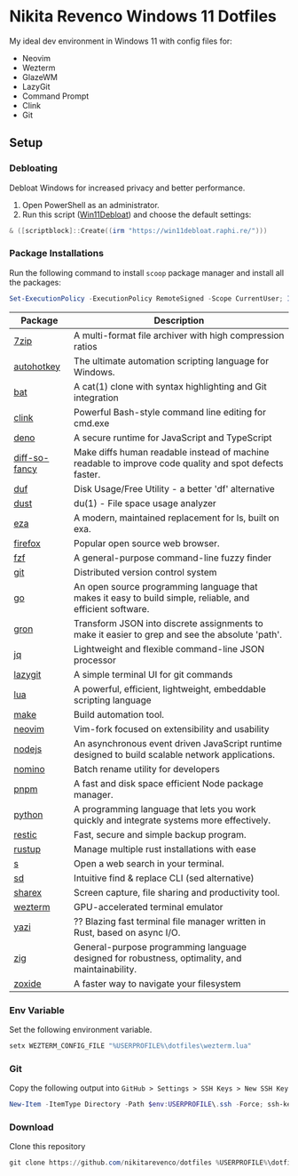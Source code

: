# Nikita Revenco Windows 11 Dotfiles

My ideal dev environment in Windows 11 with config files for:

- Neovim
- Wezterm
- GlazeWM
- LazyGit
- Command Prompt
- Clink
- Git

## Setup

### Debloating

Debloat Windows for increased privacy and better performance.

1. Open PowerShell as an administrator.
1. Run this script ([Win11Debloat](https://github.com/Raphire/Win11Debloat)) and choose the default settings:

```powershell
& ([scriptblock]::Create((irm "https://win11debloat.raphi.re/")))
```

### Package Installations

Run the following command to install `scoop` package manager and install all the packages:

```powershell
Set-ExecutionPolicy -ExecutionPolicy RemoteSigned -Scope CurrentUser; Invoke-RestMethod -Uri https://get.scoop.sh | Invoke-Expression ; scoop bucket add extras ; scoop bucket add nerd-fonts ; scoop install 7zip autohotkey bat clink deno diff-so-fancy duf dust eza firefox fzf git go gron jq lazygit lua make neovim nodejs nomino pnpm python restic rustup s sd sharex wezterm yazi zig zoxide JetBrainsMono-NF
```

| Package                                                    | Description                                                                                               |
| ---------------------------------------------------------- | --------------------------------------------------------------------------------------------------------- |
| [7zip](https://www.7-zip.org/)                             | A multi-format file archiver with high compression ratios                                                 |
| [autohotkey](https://www.autohotkey.com/)                  | The ultimate automation scripting language for Windows.                                                   |
| [bat](https://github.com/sharkdp/bat)                      | A cat(1) clone with syntax highlighting and Git integration                                               |
| [clink](https://chrisant996.github.io/clink/)              | Powerful Bash-style command line editing for cmd.exe                                                      |
| [deno](https://deno.land)                                  | A secure runtime for JavaScript and TypeScript                                                            |
| [diff-so-fancy](https://github.com/so-fancy/diff-so-fancy) | Make diffs human readable instead of machine readable to improve code quality and spot defects faster.    |
| [duf](https://github.com/muesli/duf)                       | Disk Usage/Free Utility - a better 'df' alternative                                                       |
| [dust](https://github.com/bootandy/dust)                   | du(1) - File space usage analyzer                                                                         |
| [eza](https://github.com/eza-community/eza)                | A modern, maintained replacement for ls, built on exa.                                                    |
| [firefox](https://www.mozilla.org/firefox/)                | Popular open source web browser.                                                                          |
| [fzf](https://github.com/junegunn/fzf)                     | A general-purpose command-line fuzzy finder                                                               |
| [git](https://gitforwindows.org)                           | Distributed version control system                                                                        |
| [go](https://golang.org)                                   | An open source programming language that makes it easy to build simple, reliable, and efficient software. |
| [gron](https://github.com/tomnomnom/gron)                  | Transform JSON into discrete assignments to make it easier to grep and see the absolute 'path'.           |
| [jq](https://jqlang.github.io/jq/)                         | Lightweight and flexible command-line JSON processor                                                      |
| [lazygit](https://github.com/jesseduffield/lazygit)        | A simple terminal UI for git commands                                                                     |
| [lua](https://www.lua.org)                                 | A powerful, efficient, lightweight, embeddable scripting language                                         |
| [make](https://www.gnu.org/software/make/)                 | Build automation tool.                                                                                    |
| [neovim](https://neovim.io/)                               | Vim-fork focused on extensibility and usability                                                           |
| [nodejs](https://nodejs.org)                               | An asynchronous event driven JavaScript runtime designed to build scalable network applications.          |
| [nomino](https://github.com/yaa110/nomino)                 | Batch rename utility for developers                                                                       |
| [pnpm](https://pnpm.io/)                                   | A fast and disk space efficient Node package manager.                                                     |
| [python](https://www.python.org/)                          | A programming language that lets you work quickly and integrate systems more effectively.                 |
| [restic](https://restic.net/)                              | Fast, secure and simple backup program.                                                                   |
| [rustup](https://rustup.rs)                                | Manage multiple rust installations with ease                                                              |
| [s](https://github.com/zquestz/s)                          | Open a web search in your terminal.                                                                       |
| [sd](https://github.com/chmln/sd)                          | Intuitive find & replace CLI (sed alternative)                                                            |
| [sharex](https://getsharex.com/)                           | Screen capture, file sharing and productivity tool.                                                       |
| [wezterm](https://github.com/wez/wezterm)                  | GPU-accelerated terminal emulator                                                                         |
| [yazi](https://github.com/sxyazi/yazi)                     | ?? Blazing fast terminal file manager written in Rust, based on async I/O.                                |
| [zig](https://ziglang.org/)                                | General-purpose programming language designed for robustness, optimality, and maintainability.            |
| [zoxide](https://github.com/ajeetdsouza/zoxide)            | A faster way to navigate your filesystem                                                                  |

### Env Variable

Set the following environment variable.

```powershell
setx WEZTERM_CONFIG_FILE "%USERPROFILE%\dotfiles\wezterm.lua"
```

### Git

Copy the following output into `GitHub > Settings > SSH Keys > New SSH Key`

```powershell
New-Item -ItemType Directory -Path $env:USERPROFILE\.ssh -Force; ssh-keygen -t ed25519 -f "$env:USERPROFILE\.ssh\id_ed25519" -N '""' ; type "$env:USERPROFILE\.ssh\id_ed25519.pub" | clip
```

### Download

Clone this repository

```powershell
git clone https://github.com/nikitarevenco/dotfiles %USERPROFILE%\dotfiles
```
